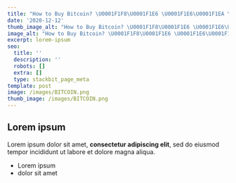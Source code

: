 ```yaml
---
title: "How to Buy Bitcoin? \U0001F1F8\U0001F1E6 \U0001F1E6\U0001F1EA \U0001F1E7\U0001F1ED \U0001F1F0\U0001F1FC \U0001F1F4\U0001F1F2 كيف تشتري بيتكوين؟"
date: '2020-12-12'
thumb_image_alt: "How to Buy Bitcoin? \U0001F1F8\U0001F1E6 \U0001F1E6\U0001F1EA \U0001F1E7\U0001F1ED \U0001F1F0\U0001F1FC \U0001F1F4\U0001F1F2 كيف تشتري بيتكوين؟"
image_alt: "How to Buy Bitcoin? \U0001F1F8\U0001F1E6 \U0001F1E6\U0001F1EA \U0001F1E7\U0001F1ED \U0001F1F0\U0001F1FC \U0001F1F4\U0001F1F2 كيف تشتري بيتكوين؟"
excerpt: lorem-ipsum
seo:
  title: ''
  description: ''
  robots: []
  extra: []
  type: stackbit_page_meta
template: post
image: /images/BITCOIN.png
thumb_image: /images/BITCOIN.png
---
```

## Lorem ipsum

Lorem ipsum dolor sit amet, **consectetur adipiscing elit**, sed do eiusmod tempor incididunt ut labore et dolore magna aliqua.

- Lorem ipsum
- dolor sit amet